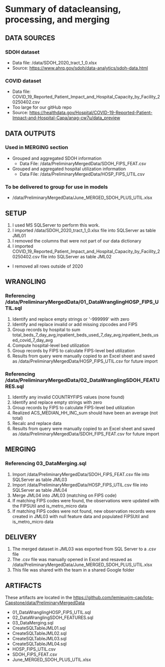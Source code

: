 # Summary of datacleansing, processing, and merging

## DATA SOURCES
### SDOH dataset
* Data file: /data/SDOH_2020_tract_1_0.xlsx 
* Source: https://www.ahrq.gov/sdoh/data-analytics/sdoh-data.html

### COVID dataset
* Data file: COVID_19_Reported_Patient_Impact_and_Hospital_Capacity_by_Facility_20250402.csv
* Too large for our gitHub repo
* Source: https://healthdata.gov/Hospital/COVID-19-Reported-Patient-Impact-and-Hospital-Capa/anag-cw7u/data_preview

## DATA OUTPUTS
### Used in MERGING section
* Grouped and aggregated SDOH information
  * Data File: /data/PreliminaryMergedData/SDOH_FIPS_FEAT.csv
* Grouped and aggregated hospital utilization information
  * Data File: /data/PreliminaryMergedData/HOSP_FIPS_UTIL.csv
### To be delivered to group for use in models
* /data/PreliminaryMergedData/June_MERGED_SDOH_PLUS_UTIL.xlsx

## SETUP
1. I used MS SQLServer to perform this work.
2. I imported /data/SDOH_2020_tract_1_0.xlsx file into SQLServer as table JML01
3. I removed the columns that were not part of our data dictionary
4. I imported COVID_19_Reported_Patient_Impact_and_Hospital_Capacity_by_Facility_20250402.csv file into SQLServer as table JML02 
  * I removed all rows outside of 2020

## WRANGLING
### Referencing /data/PreliminaryMergedData/01_DataWranglingHOSP_FIPS_UTIL.sql
1. Identify and replace empty strings or '-999999' with zero
2. Identify and replace invalid or add missing zipcodes and FIPS
3. Group records by hospital to sum total_beds_7_day_avg,inpatient_beds_used_7_day_avg,inpatient_beds_used_covid_7_day_avg
4. Compute hospital-level bed utilization
5. Group records by FIPS to calculate FIPS-level bed utilization
6. Results from query were manually copied to an Excel sheet and saved as /data/PreliminaryMergedData/HOSP_FIPS_UTIL.csv for future import 

### Referencing /data/PreliminaryMergedData/02_DataWranglingSDOH_FEATURES.sql
1. Identify any invalid COUNTRYFIPS values (none found)
2. Identify and replace empty strings with zero
3. Group records by FIPS to calculate FIPS-level bed utilization
4. Realized ACS_MEDIAN_HH_INC_sum should have been an average (not total)
5. Recalc and replace data
6. Results from query were manually copied to an Excel sheet and saved as /data/PreliminaryMergedData/SDOH_FIPS_FEAT.csv for future import

## MERGING
### Referencing 03_DataMerging.sql
1. Import /data/PreliminaryMergedData/SDOH_FIPS_FEAT.csv file into SQLServer as table JML03
2. Import /data/PreliminaryMergedData/HOSP_FIPS_UTIL.csv file into SQLServer as table JML04
3. Merge JML04 into JML03 (matching on FIPS code)
4. If matching FIPS codes were found, the observations were updated with the FIPSUtil and is_metro_micro data  
5. If matching FIPS codes were not found, new observation records were created in JML03 with null feature data and populated FIPSUtil and is_metro_micro data 

## DELIVERY
1. The merged dataset in JML03 was exported from SQL Server to a .csv file
2. The .csv file was manually opened in Excel and resaved as /data/PreliminaryMergedData/June_MERGED_SDOH_PLUS_UTIL.xlsx
3. This file was shared with the team in a shared Google folder

## ARTIFACTS
These artifacts are located in the https://github.com/lemieuxjm-cap/Iota-Capstone/data/PreliminaryMergedData
* 01_DataWranglingHOSP_FIPS_UTIL.sql
* 02_DataWranglingSDOH_FEATURES.sql
* 03_DataMerging.sql
* CreateSQLTableJML01.sql
* CreateSQLTableJML02.sql
* CreateSQLTableJML03.sql
* CreateSQLTableJML04.sql
* HOSP_FIPS_UTIL.csv
* SDOH_FIPS_FEAT.csv
* June_MERGED_SDOH_PLUS_UTIL.xlsx
